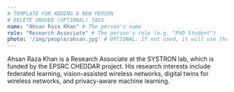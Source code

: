 ```yaml
---
# TEMPLATE FOR ADDING A NEW PERSON
# DELETE UNUSED (OPTIONAL) TAGS
name: "Ahsan Raza Khan" # The person's name
role: "Research Associate" # The person's role (e.g. "PhD Student")
photo: '/img/people/ahsan.jpg' # OPTIONAL: If not used, it will use the placeholder photo
---
```

Ahsan Raza Khan is a Research Associate at the SYSTRON lab, which is funded by the EPSRC CHEDDAR project. His research interests include federated learning, vision-assisted wireless networks, digital twins for wireless networks, and privacy-aware machine learning.